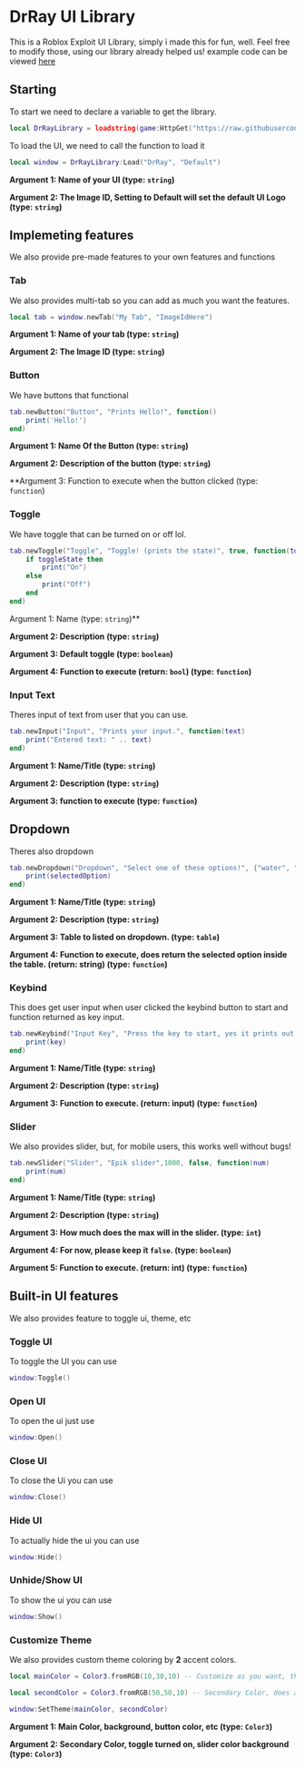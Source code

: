 # DrRay UI Library
This is a Roblox Exploit UI Library, simply i made this for fun, well. Feel free to modify those, using our library already helped us! example code can be viewed [here](link)
## Starting
To start we need to declare a variable to get the library.
```lua
local DrRayLibrary = loadstring(game:HttpGet("https://raw.githubusercontent.com/AZYsGithub/Chillz-s-scripts/main/DrRay.lua"))()
```

To load the UI, we need to call the function to load it
```lua
local window = DrRayLibrary:Load("DrRay", "Default")
```
**Argument 1: Name of your UI (type: `string`)**

**Argument 2: The Image ID, Setting to Default will set the default UI Logo (type: `string`)**

## Implemeting features
 We also provide pre-made features to your own features and functions

### Tab
We also provides multi-tab so you can add as much you want the features.
```lua
local tab = window.newTab("My Tab", "ImageIdHere")
```

**Argument 1: Name of your tab (type: `string`)**

**Argument 2: The Image ID (type: `string`)**

### Button
We have buttons that functional
```lua
tab.newButton("Button", "Prints Hello!", function()
    print('Hello!')
end)
```

**Argument 1: Name Of the Button (type: `string`)**

**Argument 2: Description of the button (type: `string`)**

**Argument 3: Function to execute when the button clicked (type: `function`)

### Toggle
We have toggle that can be turned on or off lol.
```lua
tab.newToggle("Toggle", "Toggle! (prints the state)", true, function(toggleState)
    if toggleState then
        print("On")
    else
        print("Off")
    end
end)
```

Argument 1: Name (type: `string`)**

**Argument 2: Description (type: `string`)**

**Argument 3: Default toggle (type: `boolean`)**

**Argument 4: Function to execute (return: `bool`) (type: `function`)**

### Input Text
Theres input of text from user that you can use.

```lua
tab.newInput("Input", "Prints your input.", function(text)
    print("Entered text: " .. text)
end)
```

**Argument 1: Name/Title (type: `string`)**

**Argument 2: Description  (type: `string`)**

**Argument 3: function to execute (type: `function`)**

## Dropdown
Theres also dropdown

```lua
tab.newDropdown("Dropdown", "Select one of these options!", {"water", "dog", "air", "bb", "airplane", "wohhho", "yeay", "delete"}, function(selectedOption)
    print(selectedOption)
end)
```

**Argument 1: Name/Title (type: `string`)**

**Argument 2: Description  (type: `string`)**

**Argument 3: Table to listed on dropdown. (type: `table`)**

**Argument 4: Function to execute, does return the selected  option inside the table. (return: string) (type: `function`)**

### Keybind
This does get user input when user clicked the keybind button to start and function returned as key input.

```lua
tab.newKeybind("Input Key", "Press the key to start, yes it prints out.", function(key)
    print(key)
end)
```

**Argument 1: Name/Title (type: `string`)**

**Argument 2: Description  (type: `string`)**

**Argument 3: Function to execute. (return: input) (type: `function`)**

### Slider
We also provides slider, but, for mobile users, this works well without bugs!

```lua
tab.newSlider("Slider", "Epik slider",1000, false, function(num)
    print(num)
end)
```

**Argument 1: Name/Title (type: `string`)**

**Argument 2: Description  (type: `string`)**

**Argument 3: How much does the max will in the slider. (type: `int`)**

**Argument 4: For now, please keep it `false`. (type: `boolean`)**

**Argument 5: Function to execute. (return: int) (type: `function`)**

## Built-in UI features
We also provides feature to toggle ui, theme, etc

### Toggle UI
To toggle the UI you can use
```lua
window:Toggle()
```

### Open UI
To open the ui just use
```lua
window:Open()
```

### Close UI
To close the Ui you can use
```lua
window:Close()
```

### Hide UI
To actually hide the ui you can use
```lua
window:Hide()
```

### Unhide/Show UI
To show the ui you can use
```lua
window:Show()
```

### Customize Theme
We also provides custom theme coloring by **2** accent colors.

```lua
local mainColor = Color3.fromRGB(10,30,10) -- Customize as you want, those are RGB format. (mainColor does apply to main colors like background, buttons, etc

local secondColor = Color3.fromRGB(50,50,10) -- Secondary Color, does apply for Toggle activated, and slider color.

window:SetTheme(mainColor, secondColor) 
```

**Argument 1: Main Color, background, button color, etc (type: `Color3`)**

**Argument 2: Secondary Color, toggle turned on, slider color background  (type: `Color3`)**
